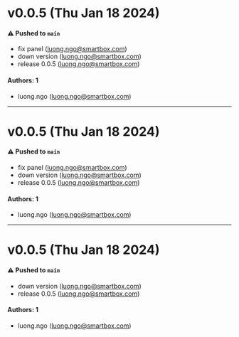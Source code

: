 # v0.0.5 (Thu Jan 18 2024)

#### ⚠️ Pushed to `main`

- fix panel (luong.ngo@smartbox.com)
- down version (luong.ngo@smartbox.com)
- release 0.0.5 (luong.ngo@smartbox.com)

#### Authors: 1

- luong.ngo (luong.ngo@smartbox.com)

---

# v0.0.5 (Thu Jan 18 2024)

#### ⚠️ Pushed to `main`

- fix panel (luong.ngo@smartbox.com)
- down version (luong.ngo@smartbox.com)
- release 0.0.5 (luong.ngo@smartbox.com)

#### Authors: 1

- luong.ngo (luong.ngo@smartbox.com)

---

# v0.0.5 (Thu Jan 18 2024)

#### ⚠️ Pushed to `main`

- down version (luong.ngo@smartbox.com)
- release 0.0.5 (luong.ngo@smartbox.com)

#### Authors: 1

- luong.ngo (luong.ngo@smartbox.com)
